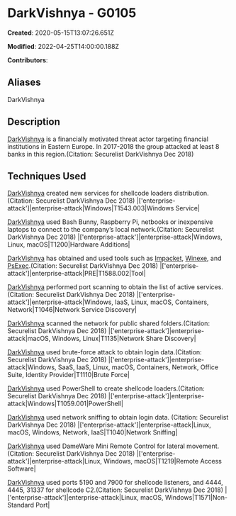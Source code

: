 # DarkVishnya - G0105

**Created**: 2020-05-15T13:07:26.651Z

**Modified**: 2022-04-25T14:00:00.188Z

**Contributors**: 

## Aliases

DarkVishnya

## Description

[DarkVishnya](https://attack.mitre.org/groups/G0105) is a financially motivated threat actor targeting financial institutions in Eastern Europe. In 2017-2018 the group attacked at least 8 banks in this region.(Citation: Securelist DarkVishnya Dec 2018)

## Techniques Used


[DarkVishnya](https://attack.mitre.org/groups/G0105) created new services for shellcode loaders distribution.(Citation: Securelist DarkVishnya Dec 2018)
|['enterprise-attack']|enterprise-attack|Windows|T1543.003|Windows Service|


[DarkVishnya](https://attack.mitre.org/groups/G0105) used Bash Bunny, Raspberry Pi, netbooks or inexpensive laptops to connect to the company’s local network.(Citation: Securelist DarkVishnya Dec 2018)
|['enterprise-attack']|enterprise-attack|Windows, Linux, macOS|T1200|Hardware Additions|


[DarkVishnya](https://attack.mitre.org/groups/G0105) has obtained and used tools such as [Impacket](https://attack.mitre.org/software/S0357), [Winexe](https://attack.mitre.org/software/S0191), and [PsExec](https://attack.mitre.org/software/S0029).(Citation: Securelist DarkVishnya Dec 2018)
|['enterprise-attack']|enterprise-attack|PRE|T1588.002|Tool|


[DarkVishnya](https://attack.mitre.org/groups/G0105) performed port scanning to obtain the list of active services.(Citation: Securelist DarkVishnya Dec 2018)
|['enterprise-attack']|enterprise-attack|Windows, IaaS, Linux, macOS, Containers, Network|T1046|Network Service Discovery|


[DarkVishnya](https://attack.mitre.org/groups/G0105) scanned the network for public shared folders.(Citation: Securelist DarkVishnya Dec 2018)
|['enterprise-attack']|enterprise-attack|macOS, Windows, Linux|T1135|Network Share Discovery|


[DarkVishnya](https://attack.mitre.org/groups/G0105) used brute-force attack to obtain login data.(Citation: Securelist DarkVishnya Dec 2018)
|['enterprise-attack']|enterprise-attack|Windows, SaaS, IaaS, Linux, macOS, Containers, Network, Office Suite, Identity Provider|T1110|Brute Force|


[DarkVishnya](https://attack.mitre.org/groups/G0105) used PowerShell to create shellcode loaders.(Citation: Securelist DarkVishnya Dec 2018)
|['enterprise-attack']|enterprise-attack|Windows|T1059.001|PowerShell|


[DarkVishnya](https://attack.mitre.org/groups/G0105) used network sniffing to obtain login data. (Citation: Securelist DarkVishnya Dec 2018)
|['enterprise-attack']|enterprise-attack|Linux, macOS, Windows, Network, IaaS|T1040|Network Sniffing|


[DarkVishnya](https://attack.mitre.org/groups/G0105) used DameWare Mini Remote Control for lateral movement.(Citation: Securelist DarkVishnya Dec 2018)
|['enterprise-attack']|enterprise-attack|Linux, Windows, macOS|T1219|Remote Access Software|


[DarkVishnya](https://attack.mitre.org/groups/G0105) used ports 5190 and 7900 for shellcode listeners, and 4444, 4445, 31337 for shellcode C2.(Citation: Securelist DarkVishnya Dec 2018)
|['enterprise-attack']|enterprise-attack|Linux, macOS, Windows|T1571|Non-Standard Port|

